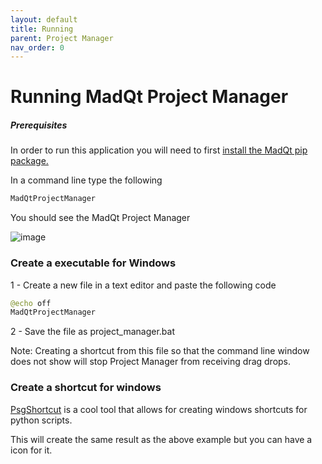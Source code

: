 ```yaml
---
layout: default
title: Running
parent: Project Manager
nav_order: 0
---
```


# Running MadQt Project Manager

##### Prerequisites
In order to run this application you will need to first
[install the MadQt pip package.](https://madponyinteractive.github.io/MadQt/get-started.html)

In a command line type the following
```python
MadQtProjectManager
```

You should see the MadQt Project Manager

![image](https://user-images.githubusercontent.com/30872066/146767192-5e3f2ad9-58d3-444c-a39a-3deb8d576b02.png)


### Create a executable for Windows
1 - Create a new file in a text editor and paste the following code
```python
@echo off
MadQtProjectManager
```
2 - Save the file as project_manager.bat

Note: Creating a shortcut from this file so that the command line window\
does not show will stop Project Manager from receiving drag drops.

### Create a shortcut for windows
[PsgShortcut](https://pypi.org/project/psgshortcut/) is a cool tool that allows for
creating windows shortcuts for python scripts.

This will create the same result as the above example but you can have a icon for it.
